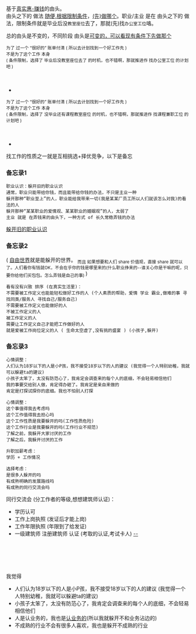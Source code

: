 
基于[真实惠-赚钱](https://github.com/7900ms/000nottheater_deserted_systemlibrary/tree/master/small)的由头。<br>
由头之下的 做法 [随便,根据限制条件](https://ruby-china.org/notes/4055)，[(先)做哪个](https://github.com/7900ms/000nottheater_deserted_systemlibrary/blob/master/supplementary/chain-night-call.md)。职业/主业 是在 由头之下的 做法，限制条件就是毕业后没`教室座位`去了，那就(先)找`办公室工位`咯。

总的由头是不变的，不同阶段 由头是[可变的，可以看现有条件下先做那个](https://github.com/7900ms/000nottheater_deserted_systemlibrary/blob/master/supplementary/chain-night-call.md)<br>

<sub>
为了 过一个 “很好的” 账单付清 ( 所以去计划找到一个好工作先 )<br>
不是为了这个工作 本身<br>
( 条件限制，选择了 毕业后没教室座位去了 的时机，也不错啊，那就推进作 找办公室工位 的计划吧 )</sub><br><br><br>

-

<sub>
为了 过一个 “很好的” 账单付清 ( 所以去计划找到一个好工作先 )<br>
不是为了这个工作 本身<br>
( 条件限制，选择了 没毕业还有课程教室座位 的时机，也不错啊，那就推进作 找课程兼职工位 的计划吧 )</sub><br><br><br>

-

找工作的性质之一就是互相挑选+择优竞争，以下是备忘

### 备忘录1

```
职业认识：躲开旧的职业认识
通常，职业只能带给你钱，而且能带给你钱的办法，不只是主业一种
躲开那种“职业至上”的人，职业能给我带来一切(我是某某厂员工所以人们就该怎么对我)的看法的人
躲开那种“某某职业的爱情观、某某职业的婚姻观”的人，太弱了
主业 就是 在弄钱来的由头下，一种方式 of 长久常稳弄钱的办法
```

[躲开旧的职业认识](https://www.v2ex.com/notes/28139)

### 备忘录2

( [自由世界](https://github.com/7900ms/000nottheater_deserted_systemlibrary/blob/master/supplementary/term-心理-自由世界.md)就是能躲开的世界。 <sub>而且 如果想要和人们 share 价值观，直接 share 就可以了。人们看你有钱就OK，不会在乎你的钱是哪里来的(什么职业挣来的--谁关心你是干嘛的呢，只要你给他们买包包。怎么弄钱是自己的事) </sub> )

```
看有没有兴致 排序 (在真实生活里)：
不需要被工作定义也能能轻松做好工作的人 (个人素质的帮助，爱情 学业 霸业,做难的事 寻找同类/服务人 寻找自己/服务自己)
不需要被工作定义也能做好的人
不被工作定义的人
被工作定义的人
需要让工作定义自己才能把工作做好的人
就是爱被工作岗位定义的人 ( 生命太空虚了,没有挑的盛宴 ) (小孩子,躲开)
```

### 备忘录3

```
心情调整：
人们认为18岁以下的人是小P孩，我不接受18岁以下的人的建议 (我觉得一个人特别幼稚，我就可以躲避ta的建议)
小孩子太笨了，太没有防范心了，我肯定会调查来的每个人的底细，不会轻易相信他们
我的事要交给别人做，肯定得办砸了。我肯定是亲自来做的
肯定是打探试探你的底细。我也不怕别人打探
```

```
心情调整：
这个事值得我去考虑吗
这个工作值得我去担心吗
这个工作性质是我要躲开的吗(工作性质危险)
这个工作行业是我要躲开的吗(工作行业不规范)
了解之前，我躲开大家讨厌的工作
了解之后，我躲开讨厌的工作
```

```
升职加薪考虑：
学历 + 工作情况

选择考虑：
是很多人躲开的吗
有成熟明确的发展路线吗
有成熟的同行交流会吗

```

同行交流会 (分工作者的等级,想想建筑师认证)：
- 学历认可
- 工作上岗执照 (发证后才能上岗)
- 工作年限执照 (年限到了给发证)
- 一级建筑师 注册建筑师 认证 (考取的认证,考试卡人) [--](http://ww2.flyabroadvisa.com/ass/acs.html)


<br><br><br><br>

我觉得
- 人们认为18岁以下的人是小P孩，我不接受18岁以下的人的建议 (我觉得一个人特别幼稚，我就可以躲避ta的建议)
- 小孩子太笨了，太没有防范心了，我肯定会调查来的每个人的底细，不会轻易相信他们
- 人是认业务的，我也是[认业务的](https://github.com/7900ms/000nottheater_deserted_forfindingmore/tree/master/tech-translation)(所以我就躲开不和业务沾边的)
- 不成熟的行业不会有很多人喜欢，我也是躲开不成熟的行业





